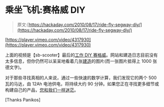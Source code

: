 # 乘坐飞机:赛格威 DIY

> 原文:[https://hackaday.com/2010/08/17/ride-fly-segway-diy/](https://hackaday.com/2010/08/17/ride-fly-segway-diy/)

[https://player.vimeo.com/video/4317930](https://player.vimeo.com/video/4317930)

上面的视频是【sb-scooter】最后的[工作 DIY 赛格威](http://sb-scooter.de.tl/Home.htm)。网站和建造日志目前没有太多信息，但你仍然可以呆呆地看着几张[建造](http://sb-scooter.de.tl/Mechanik.htm)的图片(而一张图片抵得上 1000 张德文字)。

对于那些寻找真相的人来说，通过一些快速的数学计算，我们发现它的两个 500 瓦的马达，由 12Ah 电池供电，将持续大约 90 分钟。如果您正在寻找更多细节或构建自己的产品，[您和我们一样迷茫](http://hackaday.com/2009/10/20/well-engineered-diy-segway/)。

[Thanks Panikos]